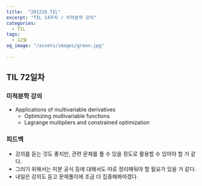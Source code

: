```yaml
---
title:  "201228_TIL"
excerpt: "TIL 14주차 / 미적분학 강의"
categories:
  - TIL
tags:
  - 12월
og_image: "/assets/images/green.jpg"
  
---
```

## TIL 72일차

### 미적분학 강의

- Applications of multivariable derivatives
  - Optimizing multivariable functions
  - Lagrange multipliers and constrained optimization

### 피드백
- 강의를 듣는 것도 좋지만, 관련 문제를 풀 수 있을 정도로 활용할 수 있어야 할 거 같다.
- 그러기 위해서는 미분 공식 등에 대해서도 따로 정리해둬야 할 필요가 있을 거 같다.
- 내일은 강의도 듣고 문제풀이에 조금 더 집중해봐야겠다.
